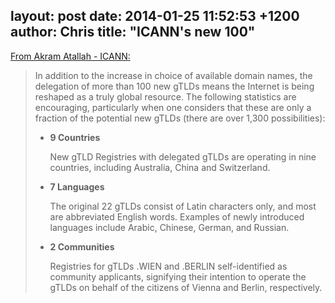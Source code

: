 layout: post
date: 2014-01-25 11:52:53 +1200
author: Chris
title: "ICANN's new 100"
----

[From Akram Atallah - ICANN:](http://blog.icann.org/2014/01/100-new-gtlds-in-the-internet-thousands-of-new-ideas/)

> In addition to the increase in choice of available domain names, the delegation of more than 100 new gTLDs means the Internet is being reshaped as a truly global resource. The following statistics are encouraging, particularly when one considers that these are only a fraction of the potential new gTLDs (there are over 1,300 possibilities):
>
> + **9 Countries**
>
>   New gTLD Registries with delegated gTLDs are operating in nine countries, including Australia, China and Switzerland.
>
>
> + **7 Languages**
>
>   The original 22 gTLDs consist of Latin characters only, and most are abbreviated English words. Examples of newly introduced languages include Arabic, Chinese, German, and Russian.
>
> + **2 Communities**
>
>   Registries for gTLDs .WIEN and .BERLIN self-identified as community applicants, signifying their intention to operate the gTLDs on behalf of the citizens of Vienna and Berlin, respectively.

<!-- more -->